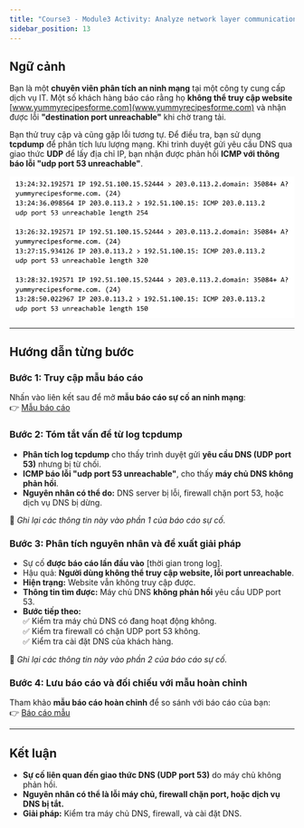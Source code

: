 ```yaml
---
title: "Course3 - Module3 Activity: Analyze network layer communication"
sidebar_position: 13
---
```


## Ngữ cảnh

Bạn là một **chuyên viên phân tích an ninh mạng** tại một công ty cung cấp dịch vụ IT. Một số khách hàng báo cáo rằng họ **không thể truy cập website** [www.yummyrecipesforme.com](www.yummyrecipesforme.com) và nhận được lỗi **"destination port unreachable"** khi chờ trang tải.

Bạn thử truy cập và cũng gặp lỗi tương tự. Để điều tra, bạn sử dụng **tcpdump** để phân tích lưu lượng mạng. Khi trình duyệt gửi yêu cầu DNS qua giao thức **UDP** để lấy địa chỉ IP, bạn nhận được phản hồi **ICMP với thông báo lỗi "udp port 53 unreachable"**.

![log tcpdump](<./img/course3-mod3(2).png>)

---

## Hướng dẫn từng bước

### Bước 1: Truy cập mẫu báo cáo

Nhấn vào liên kết sau để mở **mẫu báo cáo sự cố an ninh mạng**:  
👉 [Mẫu báo cáo](https://docs.google.com/document/d/1hwjSRYalxGd-qyRIXWz8LBVuSAgEq0AHXOF_BB7DdrI/template/preview?usp=sharing)

### Bước 2: Tóm tắt vấn đề từ log tcpdump

- **Phân tích log tcpdump** cho thấy trình duyệt gửi **yêu cầu DNS (UDP port 53)** nhưng bị từ chối.
- **ICMP báo lỗi "udp port 53 unreachable"**, cho thấy **máy chủ DNS không phản hồi**.
- **Nguyên nhân có thể do:** DNS server bị lỗi, firewall chặn port 53, hoặc dịch vụ DNS bị dừng.

📌 _Ghi lại các thông tin này vào phần 1 của báo cáo sự cố._

### Bước 3: Phân tích nguyên nhân và đề xuất giải pháp

- Sự cố **được báo cáo lần đầu vào** [thời gian trong log].
- Hậu quả: **Người dùng không thể truy cập website, lỗi port unreachable**.
- **Hiện trạng:** Website vẫn không truy cập được.
- **Thông tin tìm được:** Máy chủ DNS **không phản hồi** yêu cầu UDP port 53.
- **Bước tiếp theo:**  
  ✅ Kiểm tra máy chủ DNS có đang hoạt động không.  
  ✅ Kiểm tra firewall có chặn UDP port 53 không.  
  ✅ Kiểm tra cài đặt DNS của khách hàng.

📌 _Ghi lại các thông tin này vào phần 2 của báo cáo sự cố._

### Bước 4: Lưu báo cáo và đối chiếu với mẫu hoàn chỉnh

Tham khảo **mẫu báo cáo hoàn chỉnh** để so sánh với báo cáo của bạn:  
👉 [Báo cáo mẫu](https://docs.google.com/document/d/11YIrN6R3fTqw7AWeh_4YCB4QXK8VnO4_CYPSK2MU5xc/edit?usp=sharing)

---

## Kết luận

- **Sự cố liên quan đến giao thức DNS (UDP port 53)** do máy chủ không phản hồi.
- **Nguyên nhân có thể là lỗi máy chủ, firewall chặn port, hoặc dịch vụ DNS bị tắt.**
- **Giải pháp:** Kiểm tra máy chủ DNS, firewall, và cài đặt DNS.
